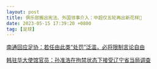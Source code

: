 ```yaml
---
layout: post
title: 俱乐部搬出宪法、外国领事介入：中超仅五轮再出新花样🤒
date: 2023-05-15 17:39:20 +0800
tag: [足球]
---
```


[南通回应足协：若任由此类“处罚”泛滥，必将限制言论自由](https://m.hupu.com/bbs/60116435)

[韩驻华大使馆官员：孙准浩在拘禁状态下接受辽宁省当局调查](https://m.hupu.com/bbs/60142186)
